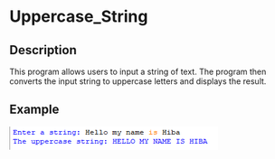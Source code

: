 # Uppercase_String
## Description 
This program allows users to input a string of text. The program then converts the input string to uppercase letters and displays the result.
## Example
<img src="example.png">
